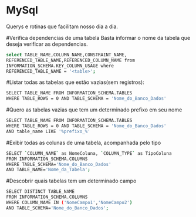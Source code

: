 # MySql
Querys e rotinas que facilitam nosso dia a dia.


#Verifica dependencias de uma tabela
Basta informar o nome da tabela que deseja verificar as dependencias.
```sh
select TABLE_NAME,COLUMN_NAME,CONSTRAINT_NAME, 
REFERENCED_TABLE_NAME,REFERENCED_COLUMN_NAME from 
INFORMATION_SCHEMA.KEY_COLUMN_USAGE where 
REFERENCED_TABLE_NAME = '<table>'; 

```

#Listar todas as tabelas que estão vazias(sem registros):
```sh
SELECT TABLE_NAME FROM INFORMATION_SCHEMA.TABLES
WHERE TABLE_ROWS = 0 AND TABLE_SCHEMA = 'Nome_do_Banco_Dados'

```

#Quero as tabelas vazias que tem um determinado prefixo em seu nome
```sh
SELECT TABLE_NAME FROM INFORMATION_SCHEMA.TABLES
WHERE TABLE_ROWS = 0 AND TABLE_SCHEMA = 'Nome_do_Banco_Dados'
AND table_name LIKE '%prefixo_%'

```

#Exibir todas as colunas de uma tabela, acompanhada pelo tipo
```sh
SELECT `COLUMN_NAME` as NomeColuna, `COLUMN_TYPE` as TipoColuna
FROM INFORMATION_SCHEMA.COLUMNS
WHERE TABLE_SCHEMA='Nome_do_Banco_Dados'
AND TABLE_NAME='Nome_da_Tabela';

```
#Descobrir quais tabelas tem um determinado campo
```sh
SELECT DISTINCT TABLE_NAME
FROM INFORMATION_SCHEMA.COLUMNS
WHERE COLUMN_NAME IN ('NomeCampo1','NomeCampo2') 
AND TABLE_SCHEMA='Nome_do_Banco_Dados';
```
